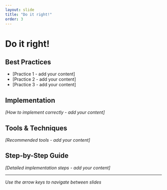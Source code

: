 ```yaml
---
layout: slide
title: "Do it right!"
order: 3
---
```


# Do it right!

## Best Practices
- [Practice 1 - add your content]
- [Practice 2 - add your content]
- [Practice 3 - add your content]

## Implementation
*[How to implement correctly - add your content]*

## Tools & Techniques
*[Recommended tools - add your content]*

## Step-by-Step Guide
*[Detailed implementation steps - add your content]*

---

*Use the arrow keys to navigate between slides*
